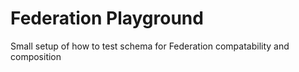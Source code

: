 # Federation Playground

Small setup of how to test schema for Federation compatability and composition

